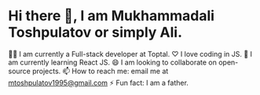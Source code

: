 # Hi there 👋, I am Mukhammadali Toshpulatov or simply Ali.
👨‍💻 I am currently a Full-stack developer at Toptal.
♡ I love coding in JS.
🔭 I am currently learning React JS.
😄 I am looking to collaborate on open-source projects.
📫 How to reach me: email me at mtoshpulatov1995@gmail.com
⚡ Fun fact: I am a father. 
<!--
**muhammadali1995/muhammadali1995** is a ✨ _special_ ✨ repository because its `README.md` (this file) appears on your GitHub profile.

Here are some ideas to get you started:

- 🔭 I’m currently working on ...
- 🌱 I’m currently learning ...
- 👯 I’m looking to collaborate on ...
- 🤔 I’m looking for help with ...
- 💬 Ask me about ...
- 📫 How to reach me: ...
- 😄 Pronouns: ...
- ⚡ Fun fact: ...
-->
